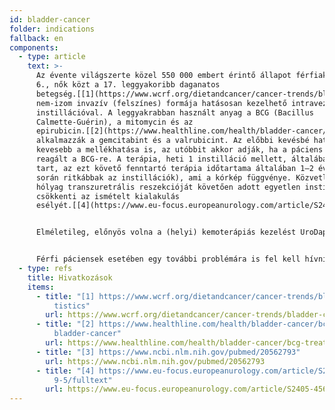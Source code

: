 ```yaml
---
id: bladder-cancer
folder: indications
fallback: en
components:
  - type: article
    text: >-
      Az évente világszerte közel 550 000 embert érintő állapot férfiak közt a
      6., nők közt a 17. leggyakoribb daganatos
      betegség.[[1](https://www.wcrf.org/dietandcancer/cancer-trends/bladder-cancer-statistics)] A
      nem-izom invazív (felszínes) formája hatásosan kezelhető intravezikális
      instillációval. A leggyakrabban használt anyag a BCG (Bacillus
      Calmette-Guérin), a mitomycin és az
      epirubicin.[[2](https://www.healthline.com/health/bladder-cancer/bcg-treatment-for-bladder-cancer).[3](https://www.ncbi.nlm.nih.gov/pubmed/20562793)] Ritkábban
      alkalmazzák a gemcitabint és a valrubicint. Az előbbi kevésbé hatásos, ám
      kevesebb a mellékhatása is, az utóbbit akkor adják, ha a páciens nem
      reagált a BCG-re. A terápia, heti 1 instilláció mellett, általában 6 hétig
      tart, az ezt követő fenntartó terápia időtartama általában 1–2 év (amely
      során ritkábbak az instillációk), ami a kórkép függvénye. Közvetlenül a
      hólyag transzuretrális reszekcióját követően adott egyetlen instilláció
      csökkenti az ismételt kialakulás
      esélyét.[[4](https://www.eu-focus.europeanurology.com/article/S2405-4569(18)30189-5/fulltext)]


      Elméletileg, előnyös volna a (helyi) kemoterápiás kezelést UroDapterrel végezni, mivel így a drog egyben a húgycsőre is hatna – ami megakadályozhatná a tumoros sejtek neo-implantációját. További vizsgálatok szükségesek annak biztos megítélésére, hogy biztonságosan alkalmazható-e az UroDapter® a felületes hólyagrák kiújulásának megelőzésére.


      Férfi páciensek esetében egy további problémára is fel kell hívni a figyelmet. Ha a húgycsőbeli nyomás magas, az alkalmazott kemoterápiás szer bejuthat az ondóvezetékbe, az ondóhólyagba, esetleg a mellékherébe is. Hogy mindez mekkora kockázatot jelent az egyes drogok esetében, annak meghatározására további klinikai vizsgálatok szükségesek. Másfelől, női pácienseknél az UroDapter® alkalmazhatónak tűnik, hiszen a nyilvánvaló anatómiai különbségek miatt e problémák nem állnak fenn.
  - type: refs
    title: Hivatkozások
    items:
      - title: "[1] https://www.wcrf.org/dietandcancer/cancer-trends/bladder-cancer-sta\
          tistics"
        url: https://www.wcrf.org/dietandcancer/cancer-trends/bladder-cancer-statistics
      - title: "[2] https://www.healthline.com/health/bladder-cancer/bcg-treatment-for-\
          bladder-cancer"
        url: https://www.healthline.com/health/bladder-cancer/bcg-treatment-for-bladder-cancer
      - title: "[3] https://www.ncbi.nlm.nih.gov/pubmed/20562793"
        url: https://www.ncbi.nlm.nih.gov/pubmed/20562793
      - title: "[4] https://www.eu-focus.europeanurology.com/article/S2405-4569(18)3018\
          9-5/fulltext"
        url: https://www.eu-focus.europeanurology.com/article/S2405-4569(18)30189-5/fulltext
---
```

